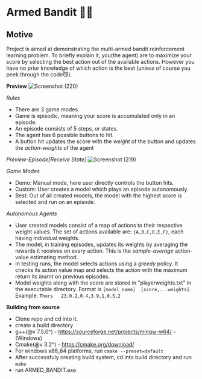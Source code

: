 # **Armed Bandit** 🐱‍👤

## **Motive**
Project is aimed at demonstrating the multi-armed bandit reinforcement learning problem. To briefly explain it, you(the agent) are to maximize your score by selecting the best action out of the available actions. However you have no prior knowledge of which action is the best (unless of course you peek through the code😼).

**Preview**
![Screenshot (220)](https://github.com/quinton11/armed-Bandit/assets/70300837/05f8b224-db31-4288-adc7-c396680bec3a)

*Rules*
- There are 3 game modes.
- Game is episodic, meaning your score is accumulated only in an episode.
- An episode consists of 5 steps, or states.
- The agent has 6 possible buttons to hit.
- A button hit updates the score with the *weight* of the button and updates the *action-weights* of the agent

*Preview-Episode[Receive State]*
![Screenshot (219)](https://github.com/quinton11/armed-Bandit/assets/70300837/6d23c37d-4070-443c-b978-a07f763fd0c1)

*Game Modes*
- Demo: Manual mode, here user directly controls the button hits.
- Custom: User creates a model which plays an episode autonomously.
- Best: Out of all created models, the model with the highest score is selected and run on an episode.

*Autonomous Agents*
- User created models consist of a map of actions to their respective weight values. The set of actions available are: `{A,B,C,D,E,F}`, each having individual weights.
- The model, in training episodes, updates its weights by averaging the rewards it receives on every action. This is the *sample-average* action-value estimating method.
- In testing runs, the model selects actions using a *greedy* policy. It checks its action value map and selects the action with the maximum return its *learnt* on previous episodes.
- Model weights along with the score are stored in "playerweights.txt" in the executable directory. Format is `[model_name]  [score,...weights]`. Example: `Thors   23,0.2,0.4,3.9,1,0.5,2`

**Building from source**
- Clone repo and cd into it.
- create a build directory
- g++(@v 7.5.0^) - https://sourceforge.net/projects/mingw-w64/ -(Windows)
- Cmake(@v 3.2^) - https://cmake.org/download/
- For windows x86_64 platforms, run `cmake --preset=default`
- After successfuly creating build system, cd into build directory and run `make`
- run ARMED_BANDIT.exe
